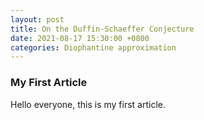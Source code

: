 ```yaml
---
layout: post
title: On the Duffin-Schaeffer Conjecture
date: 2021-08-17 15:30:00 +0800
categories: Diophantine approximation
---
```


### My First Article

Hello everyone, this is my first article.